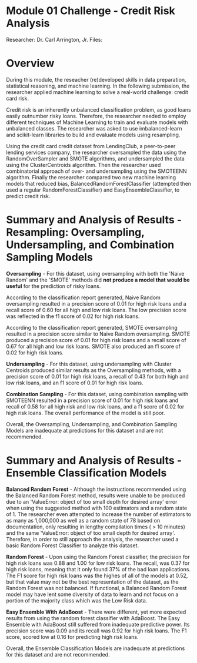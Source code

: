 # Module 01 Challenge - Credit Risk Analysis
Researcher: Dr. Carl Arrington, Jr.
Files: 

# Overview

During this module, the reseacher (re)developed skills in data preparation, statistical reasoning, and machine learning. In the following submission, the researcher applied machine learning to solve a real-world challenge: credit card risk.

Credit risk is an inherently unbalanced classification problem, as good loans easily outnumber risky loans. Therefore, the researcher needed to employ different techniques of Machine Learning to train and evaluate models with unbalanced classes. The researcher was asked to use imbalanced-learn and scikit-learn libraries to build and evaluate models using resampling.

Using the credit card credit dataset from LendingClub, a peer-to-peer lending services company, the researcher oversampled the data using the RandomOverSampler and SMOTE algorithms, and undersampled the data using the ClusterCentroids algorithm. Then the researcher used combinatorial approach of over- and undersampling using the SMOTEENN algorithm. Finally the researcher compared two new machine learning models that reduced bias, BalancedRandomForestClassifier (attempted then used a regular RandomForestClassifier) and EasyEnsembleClassifier, to predict credit risk. 

# Summary and Analysis of Results - Resampling: Oversampling, Undersampling, and Combination Sampling Models

**Oversampling** - For this dataset, using oversampling with both the 'Naive Random' and the 'SMOTE' methods did **not produce a model that would be useful** for the prediction of risky loans. 

  According to the classification report generated, Naive Random oversampling resulted in a precision score of 0.01 for high risk loans and a recall score of 0.60 for all high and low risk loans. The low precision score was reflected in the f1 score of 0.02 for high risk loans.

  According to the classification report generated, SMOTE oversampling resulted in a precision score similar to Naive Random oversampling. SMOTE produced a precision score of 0.01 for high risk loans and a recall score of 0.67 for all high and low risk loans. SMOTE also produced an f1 score of 0.02 for high risk loans.

**Undersampling** - For this dataset, using undersampling with Cluster Centroids produced similar results as the Oversampling methods, with a precision score of 0.01 for high risk loans, a recall of 0.43 for both high and low risk loans, and an f1 score of 0.01 for high risk loans.

**Combination Sampling** - For this dataset, using combination sampling with SMOTEENN resulted in a precision score of 0.01 for high risk loans and recall of 0.58 for all high risk and low risk loans, and a f1 score of 0.02 for high risk loans. The overall performance of the model is still poor.

Overall, the Oversampling, Undersampling, and Combination Sampling Models are inadequate at predictions for this dataset and are not recommended. 

# Summary and Analysis of Results - Ensemble Classification Models

**Balanced Random Forest** - Although the instructions recommended using the Balanced Random Forest method, results were unable to be produced due to an 'ValueError: object of too small depth for desired array' error when using the suggested method with 100 estimators and a random state of 1. The researcher even attempted to increase the number of estimators to as many as 1,000,000 as well as a random state of 78 based on documentation, only resulting in lengthy compilation times ( > 10 minutes) and the same 'ValueError: object of too small depth for desired array'. Therefore, in order to still approach the analysis, the researcher used a basic Random Forest Classifier to analyze this dataset. 

**Random Forest** - Upon using the Random Forest classifier, the precision for high risk loans was 0.88 and 1.00 for low risk loans. The recall, was 0.37 for high risk loans, meaning that it only found 37% of the bad loan applications. The F1 score for high risk loans was the highes of all of the models at 0.52, but that value may not be the best representation of the dataset, as the Random Forest was not balanced. If functional, a Balanced Random Forest model may have lent some diversity of data to learn and not focus on a portion of the majority class which was the Low Risk data.

**Easy Ensemble With AdaBoost** - There were different, yet more expected results from using the random forest classifier with AdaBoost. The Easy Ensemble with AdaBoost still suffered from inadequate predictive power. Its precision score was 0.09 and its recall was 0.92 for high risk loans. The F1 score, scored low at 0.16 for predicting high risk loans.

Overall, the Ensemble Classification Models are inadequate at predictions for this dataset and are not recommended. 

